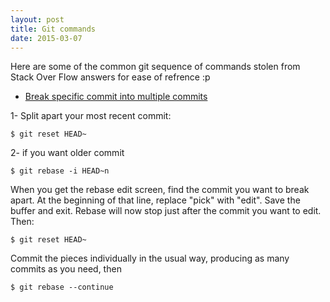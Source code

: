 ```yaml
---
layout: post
title: Git commands
date: 2015-03-07
---
```

Here are some of the common git sequence of commands stolen from Stack Over Flow answers for ease of refrence :p


- [Break specific commit into multiple commits](http://stackoverflow.com/questions/6217156/break-a-previous-commit-into-multiple-commits)

1- Split apart your most recent commit:

```
$ git reset HEAD~
```

2- if you want older commit

```
$ git rebase -i HEAD~n
```

When you get the rebase edit screen, find the commit you want to break apart. At the beginning of that line, replace "pick" with "edit". Save the buffer and exit. Rebase will now stop just after the commit you want to edit. Then:

```
$ git reset HEAD~
```

Commit the pieces individually in the usual way, producing as many commits as you need, then

```
$ git rebase --continue
```

